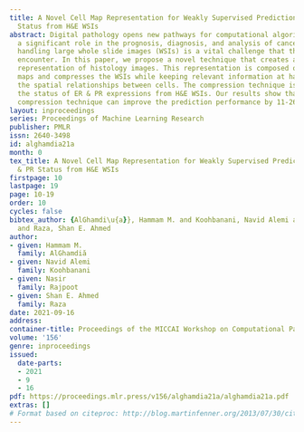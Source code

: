 ```yaml
---
title: A Novel Cell Map Representation for Weakly Supervised Prediction of ER & PR
  Status from H&E WSIs
abstract: Digital pathology opens new pathways for computational algorithms to play
  a significant role in the prognosis, diagnosis, and analysis of cancer. However,
  handling large whole slide images (WSIs) is a vital challenge that these algorithms
  encounter. In this paper, we propose a novel technique that creates a compressed
  representation of histology images. This representation is composed of cellular
  maps and compresses the WSIs while keeping relevant information at hand including
  the spatial relationships between cells. The compression technique is used to predict
  the status of ER & PR expressions from H&E WSIs. Our results show that the proposed
  compression technique can improve the prediction performance by 11-26%.
layout: inproceedings
series: Proceedings of Machine Learning Research
publisher: PMLR
issn: 2640-3498
id: alghamdia21a
month: 0
tex_title: A Novel Cell Map Representation for Weakly Supervised Prediction of ER
  & PR Status from H&E WSIs
firstpage: 10
lastpage: 19
page: 10-19
order: 10
cycles: false
bibtex_author: {AlGhamdi\u{a}}, Hammam M. and Koohbanani, Navid Alemi and Rajpoot, Nasir
  and Raza, Shan E. Ahmed
author:
- given: Hammam M.
  family: AlGhamdiă
- given: Navid Alemi
  family: Koohbanani
- given: Nasir
  family: Rajpoot
- given: Shan E. Ahmed
  family: Raza
date: 2021-09-16
address:
container-title: Proceedings of the MICCAI Workshop on Computational Pathology
volume: '156'
genre: inproceedings
issued:
  date-parts:
  - 2021
  - 9
  - 16
pdf: https://proceedings.mlr.press/v156/alghamdia21a/alghamdia21a.pdf
extras: []
# Format based on citeproc: http://blog.martinfenner.org/2013/07/30/citeproc-yaml-for-bibliographies/
---
```

